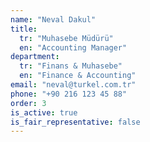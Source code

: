 ```yaml
---
name: "Neval Dakul"
title:
  tr: "Muhasebe Müdürü"
  en: "Accounting Manager"
department:
  tr: "Finans & Muhasebe"
  en: "Finance & Accounting"
email: "neval@turkel.com.tr"
phone: "+90 216 123 45 88"
order: 3
is_active: true
is_fair_representative: false
---
```


